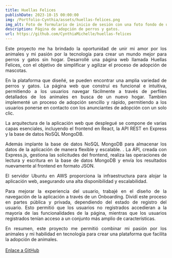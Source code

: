 ```yaml
---
title: Huellas Felices
publishDate: 2023-10-15 00:00:00
img: /Portfolio-Cynthia/assets/huellas-felices.png
img_alt: Foto de formulario de inicio de sesión con una foto fondo de un perro en color blanco y negro 
description: Página de adopción de perros y gatos. 
url: https://github.com/CynthiaMichelle/huellas-felices
---
```

<style>
  p {
    text-align: justify;
  }
</style>
Este proyecto me ha brindado la oportunidad de unir mi amor por los animales y mi pasión por la tecnología para crear un mundo mejor para perros y gatos sin hogar. Desarrollé una página web llamada Huellas Felices, con el objetivo de simplificar y agilizar el proceso de adopción de mascotas.

En la plataforma que diseñé, se pueden encontrar una amplia variedad de perros y gatos. La página web que construí es funcional e intuitiva, permitiendo a los usuarios navegar fácilmente a través de perfiles detallados de los animales en busca de un nuevo hogar. También implementé un proceso de adopción sencillo y rápido, permitiendo a los usuarios ponerse en contacto con los anunciantes de adopción con un solo clic.

La arquitectura de la aplicación web que desplegué se compone de varias capas esenciales, incluyendo el frontend en React, la API REST en Express y la base de datos NoSQL MongoDB.

Además implante la base de datos NoSQL MongoDB para almacenar los datos de la aplicación 
de manera flexible y escalable. . La API, creada con Express.js, gestiona las solicitudes del frontend, 
realiza las operaciones de lectura y escritura en la base de datos MongoDB y envía los resultados nuevamente al frontend en formato JSON.

El servidor Ubuntu en AWS proporciona la infraestructura para alojar la aplicación web, 
asegurando una alta disponibilidad y escalabilidad.

Para mejorar la experiencia del usuario, trabajé en el diseño de la navegación de la aplicación a través de un Onboarding. Dividí este proceso en partes pública y privada, dependiendo del estado de registro del usuario. Esto permitió que los usuarios no registrados accedieran a la mayoría de las funcionalidades de la página, mientras que los usuarios registrados tenían acceso a un conjunto más amplio de características.

En resumen, este proyecto me permitió combinar mi pasión por los animales y mi habilidad en tecnología para crear una plataforma que facilita la adopción de animales.
<br>
<br>
<a href="https://github.com/CynthiaMichelle/huellas-felices" target="_blank">Enlace a GitHub</a>
<br>
<br>
